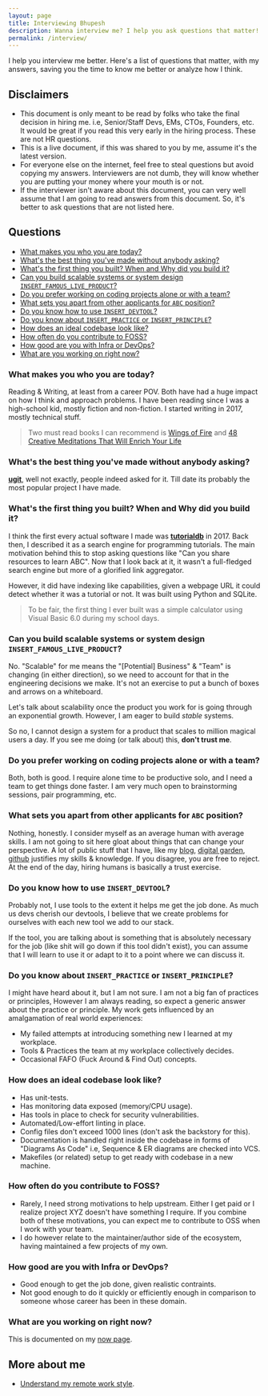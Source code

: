 ```yaml
---
layout: page
title: Interviewing Bhupesh
description: Wanna interview me? I help you ask questions that matter!
permalink: /interview/
---
```


I help you interview me better. Here's a list of questions that matter, with my answers, saving you the time to know me better or analyze how I think.

<!-- omit from toc -->
## Disclaimers

- This document is only meant to be read by folks who take the final decision in hiring me. i.e, Senior/Staff Devs, EMs, CTOs, Founders, etc. It would be great if you read this very early in the hiring process. These are not HR questions.
- This is a live document, if this was shared to you by me, assume it's the latest version.
- For everyone else on the internet, feel free to steal questions but avoid copying my answers. Interviewers are not dumb, they will know whether you are putting your money where your mouth is or not.
- If the interviewer isn't aware about this document, you can very well assume that I am going to read answers from this document. So, it's better to ask questions that are not listed here.

<!-- omit from toc -->
## Questions

- [What makes you who you are today?](#what-makes-you-who-you-are-today)
- [What's the best thing you've made without anybody asking?](#whats-the-best-thing-youve-made-without-anybody-asking)
- [What's the first thing you built? When and Why did you build it?](#whats-the-first-thing-you-built-when-and-why-did-you-build-it)
- [Can you build scalable systems or system design `INSERT_FAMOUS_LIVE_PRODUCT`?](#can-you-build-scalable-systems-or-system-design-insert_famous_live_product)
- [Do you prefer working on coding projects alone or with a team?](#do-you-prefer-working-on-coding-projects-alone-or-with-a-team)
- [What sets you apart from other applicants for `ABC` position?](#what-sets-you-apart-from-other-applicants-for-abc-position)
- [Do you know how to use `INSERT_DEVTOOL`?](#do-you-know-how-to-use-insert_devtool)
- [Do you know about `INSERT_PRACTICE` or `INSERT_PRINCIPLE`?](#do-you-know-about-insert_practice-or-insert_principle)
- [How does an ideal codebase look like?](#how-does-an-ideal-codebase-look-like)
- [How often do you contribute to FOSS?](#how-often-do-you-contribute-to-foss)
- [How good are you with Infra or DevOps?](#how-good-are-you-with-infra-or-devops)
- [What are you working on right now?](#what-are-you-working-on-right-now)


### What makes you who you are today?

Reading & Writing, at least from a career POV. Both have had a huge impact on how I think and approach problems. I have been reading since I was a high-school kid, mostly fiction and non-fiction. I started writing in 2017, mostly technical stuff.

> Two must read books I can recommend is [Wings of Fire](https://en.wikipedia.org/wiki/Wings_of_Fire_(autobiography)) and [48 Creative Meditations That Will Enrich Your Life](https://archive.org/details/mindthatchangese0000gawl)

<!-- ### Tell us about a really difficult technical problem you solved. What was it, and what did you build?

Really? I don't remember at all. -->

### What's the best thing you've made without anybody asking?

[**ugit**](https://github.com/bhupesh-v/ugit), well not exactly, people indeed asked for it. Till date its probably the most popular project I have made.

### What's the first thing you built? When and Why did you build it?

I think the first every actual software I made was [**tutorialdb**](https://github.com/bhupesh-v/tutorialdb) in 2017. Back then, I described it as a search engine for programming tutorials. The main motivation behind this to stop asking questions like "Can you share resources to learn ABC".
Now that I look back at it, it wasn't a full-fledged search engine but more of a glorified link aggregator.

However, it did have indexing like capabilities, given a webpage URL it could detect whether it was a tutorial or not. It was built using Python and SQLite.

> To be fair, the first thing I ever built was a simple calculator using Visual Basic 6.0 during my school days.

<!-- ### What great software is nobody building?

Honestly, I think we have built everything we need. -->

### Can you build scalable systems or system design `INSERT_FAMOUS_LIVE_PRODUCT`?

No. "Scalable" for me means the "[Potential] Business" & "Team" is changing (in either direction), so we need to account for that in the engineering decisions we make. It's not an exercise to put a bunch of boxes and arrows on a whiteboard.

Let's talk about scalability once the product you work for is going through an exponential growth. However, I am eager to build _stable_ systems.

So no, I cannot design a system for a product that scales to million magical users a day. If you see me doing (or talk about) this, **don't trust me**.

### Do you prefer working on coding projects alone or with a team?

Both, both is good. I require alone time to be productive solo, and I need a team to get things done faster. I am very much open to brainstorming sessions, pair programming, etc.

### What sets you apart from other applicants for `ABC` position?

Nothing, honestly. I consider myself as an average human with average skills. I am not going to sit here gloat about things that can change your perspective. A lot of public stuff that I have, like my [blog](https://bhupesh.me/), [digital garden](https://til.bhupesh.me/), [github](https://github.com/bhupesh-V/) justifies my skills & knowledge. If you disagree, you are free to reject. At the end of the day, hiring humans is basically a trust exercise.

<!-- ### Talk to me, in a free form back & forth way about software development -->

### Do you know how to use `INSERT_DEVTOOL`?

Probably not, I use tools to the extent it helps me get the job done. As much us devs cherish our devtools, I believe that we create problems for ourselves with each new tool we add to our stack.

If the tool, you are talking about is something that is absolutely necessary for the job (like shit will go down if this tool didn't exist), you can assume that I will learn to use it or adapt to it to a point where we can discuss it.

### Do you know about `INSERT_PRACTICE` or `INSERT_PRINCIPLE`?

I might have heard about it, but I am not sure. I am not a big fan of practices or principles, However I am always reading, so expect a generic answer about the practice or principle. My work gets influenced by an amalgamation of real world experiences:

- My failed attempts at introducing something new I learned at my workplace.
- Tools & Practices the team at my workplace collectively decides.
- Occasional FAFO (Fuck Around & Find Out) concepts.

### How does an ideal codebase look like?

- Has unit-tests.
- Has monitoring data exposed (memory/CPU usage).
- Has tools in place to check for security vulnerabilities.
- Automated/Low-effort linting in place.
- Config files don't exceed 1000 lines (don't ask the backstory for this).
- Documentation is handled right inside the codebase in forms of "Diagrams As Code" i.e, Sequence & ER diagrams are checked into VCS.
- Makefiles (or related) setup to get ready with codebase in a new machine.

### How often do you contribute to FOSS?

- Rarely, I need strong motivations to help upstream. Either I get paid or I realize project XYZ doesn't have something I require. If you combine both of these motivations, you can expect me to contribute to OSS when I work with your team.
- I do however relate to the maintainer/author side of the ecosystem, having maintained a few projects of my own.

### How good are you with Infra or DevOps?

- Good enough to get the job done, given realistic contraints.
- Not good enough to do it quickly or efficiently enough in comparison to someone whose career has been in these domain.

### What are you working on right now?

This is documented on my [now page](https://bhupesh.me/now/).

<!-- omit from toc -->
## More about me

- [Understand my remote work style](https://bhupesh.me/open-letter-remote-tech-worker/).
  